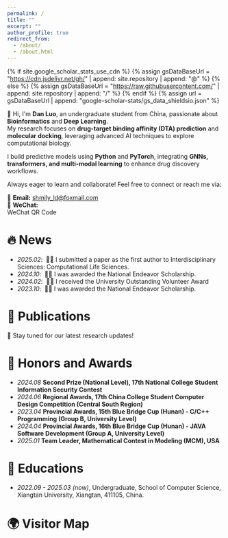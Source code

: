 ```yaml
---
permalink: /
title: ""
excerpt: ""
author_profile: true
redirect_from: 
  - /about/
  - /about.html
---
```


{% if site.google_scholar_stats_use_cdn %}
{% assign gsDataBaseUrl = "https://cdn.jsdelivr.net/gh/" | append: site.repository | append: "@" %}
{% else %}
{% assign gsDataBaseUrl = "https://raw.githubusercontent.com/" | append: site.repository | append: "/" %}
{% endif %}
{% assign url = gsDataBaseUrl | append: "google-scholar-stats/gs_data_shieldsio.json" %}

<span class='anchor' id='about-me'></span>

👋 Hi, I'm **Dan Luo**, an undergraduate student from China, passionate about **Bioinformatics** and **Deep Learning**.  
My research focuses on **drug-target binding affinity (DTA) prediction** and **molecular docking**, leveraging advanced AI techniques to explore computational biology.  

I build predictive models using **Python** and **PyTorch**, integrating **GNNs, transformers, and multi-modal learning** to enhance drug discovery workflows.  

Always eager to learn and collaborate! Feel free to connect or reach me via:  

📩 **Email:** [shmily_ld@foxmail.com](mailto:shmily_ld@foxmail.com)  
📱 **WeChat:**  
<span onmouseover="document.getElementById('wechat-img').style.display='block'" onmouseout="document.getElementById('wechat-img').style.display='none'">WeChat QR Code</span>  
<img id="wechat-img" src="image/wechat.png" style="display:none; position:absolute; width:150px;" />



# 🔥 News
- *2025.02*: &nbsp;🎉🎉 I submitted a paper as the first author to Interdisciplinary Sciences: Computational Life Sciences. 
- *2024.10*: &nbsp;🎉🎉 I was awarded the National Endeavor Scholarship. 
- *2024.02*: &nbsp;🎉🎉 I received the University Outstanding Volunteer Award
- *2023.10*: &nbsp;🎉🎉 I was awarded the National Endeavor Scholarship. 

# 📝 Publications 
📢 Stay tuned for our latest research updates!

# 🏅 Honors and Awards
- *2024.08* **Second Prize (National Level), 17th National College Student Information Security Contest**  
- *2024.06* **Regional Awards, 17th China College Student Computer Design Competition (Central South Region)**  
- *2023.04* **Provincial Awards, 15th Blue Bridge Cup (Hunan) - C/C++ Programming (Group B, University Level)**  
- *2024.04* **Provincial Awards, 16th Blue Bridge Cup (Hunan) - JAVA Software Development (Group A, University Level)**  
- *2025.01* **Team Leader, Mathematical Contest in Modeling (MCM), USA**  

# 📖 Educations
- *2022.09 - 2025.03 (now)*, Undergraduate, School of Computer Science, Xiangtan University, Xiangtan, 411105, China. 

<!-- # 💬 Invited Talks
- *2021.06*, Lorem ipsum dolor sit amet, consectetur adipiscing elit. Vivamus ornare aliquet ipsum, ac tempus justo dapibus sit amet. 
- *2021.03*, Lorem ipsum dolor sit amet, consectetur adipiscing elit. Vivamus ornare aliquet ipsum, ac tempus justo dapibus sit amet.  \| [\[video\]](https://github.com/)

# 💻 Internships
- *2019.05 - 2020.02*, [Lorem](https://github.com/), China. -->

# 🌍 Visitor Map
<script type="text/javascript" src="//rf.revolvermaps.com/0/0/6.js?i=54e0ojatafc&amp;m=7&amp;c=e63100&amp;cr1=ffffff&amp;f=arial&amp;l=0&amp;bv=90&amp;lx=-420&amp;ly=420&amp;hi=20&amp;he=7&amp;hc=a8ddff&amp;rs=80" async="async"></script>
